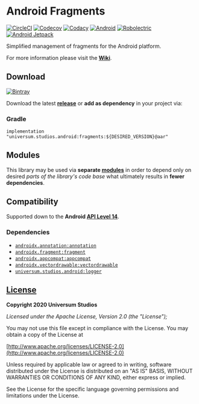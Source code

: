 Android Fragments
===============

[![CircleCI](https://circleci.com/bb/android-universum/fragments.svg?style=shield)](https://circleci.com/bb/android-universum/fragments)
[![Codecov](https://codecov.io/bb/android-universum/fragments/branch/master/graph/badge.svg)](https://codecov.io/bb/android-universum/fragments)
[![Codacy](https://api.codacy.com/project/badge/Grade/6101c2eaf68f48ba973ef375749c2536)](https://www.codacy.com/app/universum-studios/fragments?utm_source=android-universum@bitbucket.org&amp;utm_medium=referral&amp;utm_content=android-universum/fragments&amp;utm_campaign=Badge_Grade)
[![Android](https://img.shields.io/badge/android-9.0-blue.svg)](https://developer.android.com/about/versions/pie/android-9.0)
[![Robolectric](https://img.shields.io/badge/robolectric-4.3.1-blue.svg)](http://robolectric.org)
[![Android Jetpack](https://img.shields.io/badge/Android-Jetpack-brightgreen.svg)](https://developer.android.com/jetpack)

Simplified management of fragments for the Android platform.

For more information please visit the **[Wiki](https://bitbucket.org/android-universum/fragments/wiki)**.

## Download ##
[![Bintray](https://api.bintray.com/packages/universum-studios/android/universum.studios.android%3Afragments/images/download.svg)](https://bintray.com/universum-studios/android/universum.studios.android%3Afragments/_latestVersion)

Download the latest **[release](https://bitbucket.org/android-universum/fragments/addon/pipelines/deployments "Deployments page")** or **add as dependency** in your project via:

### Gradle ###

    implementation "universum.studios.android:fragments:${DESIRED_VERSION}@aar"

## Modules ##

This library may be used via **separate [modules](https://bitbucket.org/android-universum/fragments/src/master/MODULES.md)**
in order to depend only on desired _parts of the library's code base_ what ultimately results in **fewer dependencies**.

## Compatibility ##

Supported down to the **Android [API Level 14](http://developer.android.com/about/versions/android-4.0.html "See API highlights")**.

### Dependencies ###

- [`androidx.annotation:annotation`](https://developer.android.com/jetpack/androidx)
- [`androidx.fragment:fragment`](https://developer.android.com/jetpack/androidx)
- [`androidx.appcompat:appcompat`](https://developer.android.com/jetpack/androidx)
- [`androidx.vectordrawable:vectordrawable`](https://developer.android.com/jetpack/androidx)
- [`universum.studios.android:logger`](https://bitbucket.org/android-universum/logger)

## [License](https://bitbucket.org/android-universum/fragments/src/master/LICENSE.md) ##

**Copyright 2020 Universum Studios**

_Licensed under the Apache License, Version 2.0 (the "License");_

You may not use this file except in compliance with the License. You may obtain a copy of the License at

[http://www.apache.org/licenses/LICENSE-2.0](http://www.apache.org/licenses/LICENSE-2.0)

Unless required by applicable law or agreed to in writing, software distributed under the License
is distributed on an "AS IS" BASIS, WITHOUT WARRANTIES OR CONDITIONS OF ANY KIND, either express
or implied.
     
See the License for the specific language governing permissions and limitations under the License.